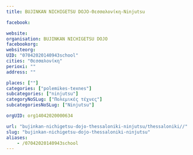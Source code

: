 ```yaml
---
title: BUJINKAN NICHIGETSU DOJO-Θεσσαλονίκη-Ninjutsu

facebook:

website:
organisation: BUJINKAN NICHIGETSU DOJO
facebookorg:
websiteorg:
UID: "07042020140943school"
cities: "Θεσσαλονίκη"
perioxi: ""
address: ""

places: [""]
categories: ["polemikes-texnes"]
subcategories: ["ninjutsu"]
categoryNoSLug: ["Πολεμικές τέχνες"]
subcategoriesNoSLug: ["Ninjutsu"]

orgUID: org14042020000634

url: "bujinkan-nichigetsu-dojo-thessaloniki-ninjutsu/thessaloniki//"
slug: "bujinkan-nichigetsu-dojo-thessaloniki-ninjutsu"
aliases:
    - /07042020140943school
---
```





